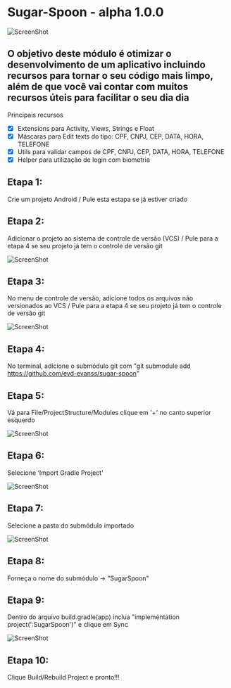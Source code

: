 # Sugar-Spoon - alpha 1.0.0
![ScreenShot](https://raw.github.com/evd-evanss/sugar-spoon/master/sugar-spoon.png)

## O objetivo deste módulo é otimizar o desenvolvimento de um aplicativo incluindo recursos para tornar o seu código mais limpo, além de que você vai contar com muitos recursos úteis para facilitar o seu dia dia

Principais recursos
- [X] Extensions para Activity, Views, Strings e Float
- [X] Máscaras para Edit texts do tipo: CPF, CNPJ, CEP, DATA, HORA, TELEFONE
- [X] Utils para validar campos de CPF, CNPJ, CEP, DATA, HORA, TELEFONE
- [X] Helper para utilização de login com biometria

## Etapa 1: 
Crie um projeto Android / Pule esta estapa se já estiver criado

## Etapa 2: 
Adicionar o projeto ao sistema de controle de versão (VCS) / Pule para a etapa 4 se seu projeto já tem o controle de versão git

![ScreenShot](https://raw.github.com/evd-evanss/sugar-spoon/master/create_vcs.PNG)

## Etapa 3: 
No menu de controle de versão, adicione todos os arquivos não versionados ao VCS / Pule para a etapa 4 se seu projeto já tem o controle de versão git

![ScreenShot](https://raw.github.com/evd-evanss/sugar-spoon/master/add_files_vcs.PNG)

## Etapa 4: 
No terminal, adicione o submódulo git com "git submodule add https://github.com/evd-evanss/sugar-spoon"

## Etapa 5: 
Vá para File/ProjectStructure/Modules clique em '+' no canto superior esquerdo

![ScreenShot](https://raw.github.com/evd-evanss/sugar-spoon/master/add_module.PNG)

## Etapa 6: 
Selecione ‘Import Gradle Project’

![ScreenShot](https://raw.github.com/evd-evanss/sugar-spoon/master/select_module.PNG)

## Etapa 7: 
Selecione a pasta do submódulo importado 

![ScreenShot](https://raw.github.com/evd-evanss/sugar-spoon/master/select_folder_submodule.PNG)

## Etapa 8: 
Forneça o nome do submódulo -> "SugarSpoon"

## Etapa 9: 
Dentro do arquivo build.gradle(app) inclua "implementation project(':SugarSpoon')" e clique em Sync

![ScreenShot](https://raw.github.com/evd-evanss/sugar-spoon/master/build_gradle.PNG)

## Etapa 10: 
Clique Build/Rebuild Project e pronto!!!




